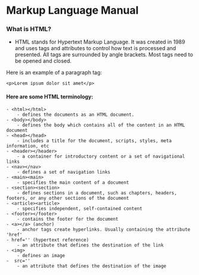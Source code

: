 # Markup Language Manual

### What is HTML?
- HTML stands for Hypertext Markup Language. It was created in 1989 and uses tags and attributes to control how text is processed and presented. All tags are surrounded by angle brackets. Most tags need to be opened and closed.

Here is an example of a paragraph tag:
```
<p>Lorem ipsum dolor sit amet</p>
```

#### Here are some HTML terminology:
```
- <html></html>
    - defines the documents as an HTML document.
- <body></body>
    - defines the body which contains all of the content in an HTML document
- <head></head>
    - includes a title for the document, scripts, styles, meta information, etc
- <header></header>
    - a container for introductory content or a set of navigational links
- <nav></nav>
    - defines a set of navigation links
- <main><main>
    - specifies the main content of a document
- <section><section>
    - defines sections in a document, such as chapters, headers, footers, or any other sections of the document
- <article><article>
    - specifies independent, self-contained content
- <footer></footer>
    - contains the footer for the document
- <a></a> (anchor)
    - anchor tags create hyperlinks. Usually containing the attribute 'href'
- href='' (hypertext reference)
    - an attribute that defines the destination of the link
- <img>
    - defines an image
-  src=''
    - an attribute that defines the destination of the image
```